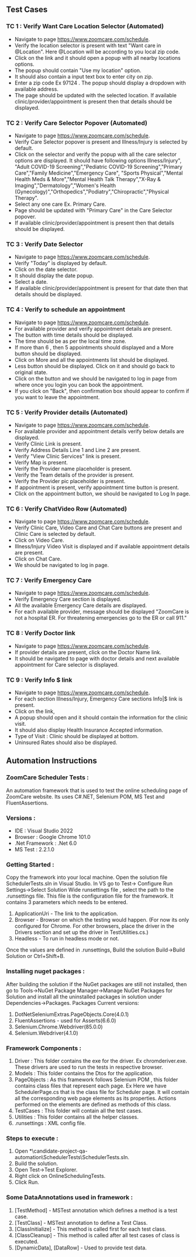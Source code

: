 ## Test Cases

### TC 1 : Verify Want Care Location Selector (Automated)

- Navigate to page https://www.zoomcare.com/schedule.
- Verify the location selector is present with text "Want care in @Location". Here @Location will be according to you local zip code.
- Click on the link and it should open a popup with all nearby locations options.
- The popup should contain "Use my location" option.
- It should also contain a input text box to enter city on zip.
- Enter a zip code Ex 97124 . The popup should display a dropdown with available address. 
- The page should be updated with the selected location. If available clinic/provider/appointment is present then that details should be displayed.

### TC 2 : Verify Care Selector Popover (Automated)

- Navigate to page https://www.zoomcare.com/schedule.
- Verify Care Selector popover is present and Illness/Injury is selected by default.
- Click on the selector and verify the popup with all the care selector options are displayed. It should have following options Illness/Injury", "Adult COVID-19 Screening","Pediatric COVID-19 Screening","Primary Care","Family Medicine","Emergency Care",
  "Sports Physical","Mental Health Meds & More","Mental Health Talk Therapy","X-Ray & Imaging","Dermatology","Women's Health (Gynecology)","Orthopedics","Podiatry","Chiropractic","Physical Therapy".
- Select any one care Ex. Primary Care.
- Page should be updated with "Primary Care" in the Care Selector popover.
- If available clinic/provider/appointment is present then that details should be displayed.

### TC 3 : Verify Date Selector

- Navigate to page https://www.zoomcare.com/schedule.
- Verify "Today" is displayed by default.
- Click on the date selector.
- It should display the date popup.
- Select a date.
- If available clinic/provider/appointment is present for that date then that details should be displayed.

### TC 4 : Verify to schedule an appointment

- Navigate to page https://www.zoomcare.com/schedule.
- For available provider and verify appointment details are present.
- The button with time details should be displayed. 
- The time should be as per the local time zone.
- If more than 6 , then 5 appointments should displayed and a More button should be displayed.
- Click on More and all the appointments list should be displayed.
- Less button should be displayed. Click on it and should go back to original state.
- Click on the button and we should be navigated to log in page from where once you login you can book the appointment.
- If you click on "Back", then confirmation box should appear to confirm if you want to leave the appointment.

### TC 5 : Verify Provider details (Automated)

- Navigate to page https://www.zoomcare.com/schedule.
- For available provider and appointment details verify below details are displayed.
- Verify Clinic Link is present.
- Verify Address Details Line 1 and Line 2 are present.
- Verify "View Clinic Services" link is present.
- Verify Map is present.
- Verify the Provider name placeholder is present.
- Verify the Team details of the provider is present.
- Verify the Provider pic placeholder is present.
- If appointment is present, verify appointment time button is present.
- Click on the appointment button, we should be navigated to Log In page.

### TC 6 : Verify ChatVideo Row (Automated)

- Navigate to page https://www.zoomcare.com/schedule.
- Verify Clinic Care, Video Care and Chat Care buttons are present and Clinic Care is selected by default.
- Click on Video Care.
- Illness/Injury Video Visit is displayed and if available appointment details are present.
- Click on Chat Care.
- We should be navigated to log in page.

### TC 7 : Verify Emergency Care

- Navigate to page https://www.zoomcare.com/schedule.
- Verify Emergency Care section is displayed.
- All the available Emergency Care details are displayed.
- For each available provider, message should be displayed "ZoomCare is not a hospital ER. For threatening emergencies go to the ER or call 911."

### TC 8 : Verify Doctor link

- Navigate to page https://www.zoomcare.com/schedule.
- If provider details are present, click on the Doctor Name link.
- It should be navigated to page with doctor details and next available appointment for Care selector is displayed.

### TC 9 : Verify Info $ link 

- Navigate to page https://www.zoomcare.com/schedule.
- For each section Illness/Injury, Emergency Care sections Info|$ link is present.
- Click on the link,
- A popup should open and it should contain the information for the clinic visit.
- It should also display Health Insurance Accepted information.
- Type of Visit : Clinic should be displayed at bottom.
- Uninsured Rates should also be displayed.


## Automation Instructions

### ZoomCare Scheduler Tests : 

An automation framework that is used to test the online scheduling page of ZoomCare website. Its uses C#.NET, Selenium POM, MS Test and FluentAssertions. 

### Versions : 

- IDE : Visual Studio 2022
- Browser : Google Chrome 101.0
- .Net Framework : .Net 6.0
- MS Test : 2.2.1.0

### Getting Started : 

Copy the framework into your local machine. Open the solution file SchedulerTests.sln in Visual Studio. In VS go to Test-> Configure Run Settings->Select Solution Wide runsettings file , select the path to the .runsettings file. 
This file is the configuration file for the framework. It contains 3 parameters which needs to be entered.
1. ApplicationUri - The link to the application.
2. Browser - Browser on which the testing would happen. (For now its only configured for Chrome. For other browsers, place the driver in the Drivers section and set up the driver in TestUtilities.cs.)
3. Headless - To run in headless mode or not.

Once the values are defined in .runsettings, Build the solution Build->Build Solution or Ctrl+Shift+B. 

### Installing nuget packages :

After building the solution if the NuGet packages are still not installed, then go to Tools->NuGet Package Manager->Manage NuGet Packages for Solution and install all the uninstalled packages in solution under Dependencies->Packages.
Packages Current versions:
1. DotNetSeleniumExtras.PageObjects.Core(4.0.1)
2. FluentAssertions - used for Asserts(6.6.0)
3. Selenium.Chrome.Webdriver(85.0.0)
4. Selenium.Webdriver(4.1.0)

### Framework Components :

1. Driver : This folder contains the exe for the driver. Ex chromderiver.exe. These drivers are used to run the tests in respective browser.
2. Models : This folder contains the Dtos for the application.
3. PageObjects : As this framework follows Selenium POM , this folder contains class files that represent each page. Ex Here we have SchedulerPage.cs that is the class file for Scheduler page. It will contain all the corresponding web page elements as its properties.
   Actions performed on the elements are defined as methods of this class.
4. TestCases : This folder will contain all the test cases.
5. Utilities : This folder contains all the helper classes.
6. .runsettings : XML config file.

### Steps to execute :

1. Open *\candidate-project-qa-automation\SchedulerTests\SchedulerTests.sln.
2. Build the solution.
3. Open Test->Test Explorer.
4. Right click on OnlineSchedulingTests.
5. Click Run.

### Some DataAnnotations used in framework :

1. [TestMethod] - MSTest annotation which defines a method is a test case.
2. [TestClass] - MSTest annotation to define a Test Class.
3. [ClassInitialize] - This method is called first for each test class.
4. [ClassCleanup] - This method is called after all test cases of class is executed.
5. [DynamicData], [DataRow] - Used to provide test data.

